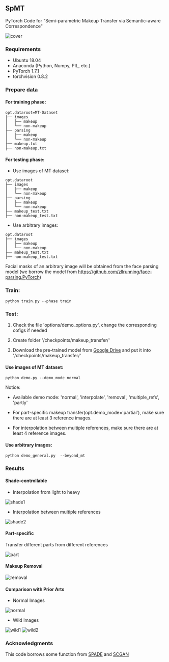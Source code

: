 ## SpMT 

PyTorch Code for "Semi-parametric Makeup Transfer via Semantic-aware Correspondence"

![cover](/imgs/cover.png)

### Requirements

+ Ubuntu 18.04
+ Anaconda (Python, Numpy, PIL, etc.)
+ PyTorch 1.7.1
+ torchvision 0.8.2

### Prepare data
#### For training phase:

```
opt.dataroot=MT-Dataset
├── images
│   ├── makeup
│   └── non-makeup
├── parsing
│   ├── makeup
│   └── non-makeup
├── makeup.txt
├── non-makeup.txt
```

#### For testing phase:
  
+ Use images of MT dataset:

```
opt.dataroot
├── images
│   ├── makeup
│   └── non-makeup
├── parsing
│   ├── makeup
│   └── non-makeup
├── makeup_test.txt
├── non-makeup_test.txt
```

+ Use arbitrary images:

```
opt.dataroot
├── images
│   ├── makeup
│   └── non-makeup
├── makeup_test.txt
├── non-makeup_test.txt
```

Facial masks of an arbitrary image will be obtained from the face parsing model (we borrow the model from https://github.com/zllrunning/face-parsing.PyTorch)

### Train:

```
python train.py --phase train
```

### Test:

1. Check the file 'options/demo_options.py', change the corresponding cofigs if needed

2. Create folder '/checkpoints/makeup_transfer/'

3. Download the pre-trained model from [Google Drive](https://drive.google.com/file/d/1aHwv1q5MfMfrCcweFObXITyF7dv4L-w8/view?usp=sharing) and put it into '/checkpoints/makeup_transfer/'

#### Use images of MT dataset:

```
python demo.py --demo_mode normal 
```
Notice:
+ Available demo mode: 'normal', 'interpolate', 'removal', 'multiple_refs', 'partly'

+ For part-specific makeup transfer(opt.demo_mode='partial'), make sure there are at least 3 reference images.

+ For interpolation between multiple references, make sure there are at least 4 reference images.

#### Use arbitrary images:

```
python demo_general.py  --beyond_mt
```

### Results

#### Shade-controllable

+ Interpolation from light to heavy

![shade1](/imgs/supplementary_controllable_shade1.png)

+ Interpolation between multiple references

![shade2](/imgs/supplementary_controllable_shade2.png)

#### Part-specific

Transfer different parts from different references

![part](/imgs/supplementary_controllable_part.png)

#### Makeup Removal

![removal](/imgs/supplementary_controllable_removal.png)

#### Comparison with Prior Arts

+ Normal Images

![normal](/imgs/supplementary_comparison_normal.png)

+ Wild Images

![wild1](/imgs/supplementary_comparison_wild1.png)
![wild2](/imgs/supplementary_comparison_wild2.png)


### Acknowledgments
This code borrows some function from [SPADE](https://github.com/NVlabs/SPADE) and [SCGAN](https://github.com/makeuptransfer/SCGAN)
